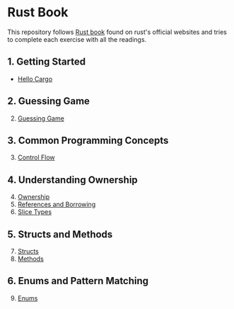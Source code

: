 # Rust Book

This repository follows [Rust book](https://doc.rust-lang.org/stable/book/index.html) found on rust's
official websites and tries to complete each exercise with all the readings.

## 1. Getting Started
* [Hello Cargo](./lessons/1/hello-cargo/)

## 2. Guessing Game
2. [Guessing Game](./lessons/2/guessing-game/)

## 3. Common Programming Concepts
3. [Control Flow](./lessons/3/control-flow/)

## 4. Understanding Ownership
4. [Ownership](./lessons/4/ownership/)
5. [References and Borrowing](./lessons/4/ref-and-borrow/)
6. [Slice Types](./lessons/4/slice-type/)

## 5. Structs and Methods
7. [Structs](./lessons/5/structs/)
8. [Methods](./lessons/5/methods/)

## 6. Enums and Pattern Matching
9. [Enums](./lessons/6/enums/)
